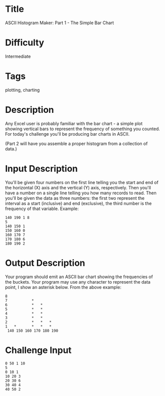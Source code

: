 # Title

ASCII Histogram Maker: Part 1 - The Simple Bar Chart

# Difficulty

Intermediate

# Tags

plotting, charting

# Description

Any Excel user is probably familiar with the bar chart - a simple plot showing vertical bars to represent the frequency of something you counted. For today's challenge you'll be producing bar charts in ASCII. 

(Part 2 will have you assemble a proper histogram from a collection of data.)

# Input Description

You'll be given four numbers on the first line telling you the start and end of the horizontal (X) axis and the vertical (Y) axis, respectively. Then you'll have a number on a single line telling you how many records to read. Then you'll be given the data as three numbers: the first two represent the interval as a start (inclusive) and end (exclusive), the third number is the frequency of that variable. Example:

	140 190 1 8 
	5
	140 150 1
	150 160 0 
	160 170 7 
	170 180 6 
	180 190 2 

# Output Description

Your program should emit an ASCII bar chart showing the frequencies of the buckets. Your program may use any character to represent the data point, I show an asterisk below. From the above example:

	8
	7           *
	6           *   *
	5           *   *
	4           *   *
	3           *   *
	2           *   *   *
	1   *       *   *   * 
	 140 150 160 170 180 190

# Challenge Input

	0 50 1 10
	5
	0 10 1
	10 20 3
	20 30 6
	30 40 4
	40 50 2
